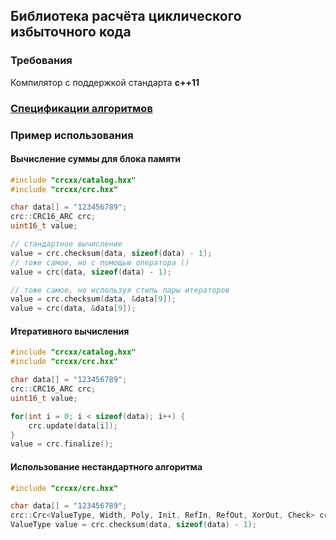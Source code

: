 ## Библиотека расчёта циклического избыточного кода

### Требования
Компилятор с поддержкой стандарта **c++11**

### [Спецификации алгоритмов](./CATALOG.md)

### Пример использования
#### Вычисление суммы для блока памяти
```cxx
#include "crcxx/catalog.hxx"
#include "crcxx/crc.hxx"

char data[] = "123456789";
crc::CRC16_ARC crc;
uint16_t value;

// стандартное вычисление
value = crc.checksum(data, sizeof(data) - 1);
// тоже самое, но с помощью оператора ()
value = crc(data, sizeof(data) - 1);

// тоже самое, но используя стиль пары итераторов
value = crc.checksum(data, &data[9]);
value = crc(data, &data[9]);
```

#### Итеративного вычисления
```cxx
#include "crcxx/catalog.hxx"
#include "crcxx/crc.hxx"

char data[] = "123456789";
crc::CRC16_ARC crc;
uint16_t value;

for(int i = 0; i < sizeof(data); i++) {
    crc.update(data[i]);
}
value = crc.finalize();
```

#### Использование нестандартного алгоритма
```cxx
#include "crcxx/crc.hxx"

char data[] = "123456789";
crc::Crc<ValueType, Width, Poly, Init, RefIn, RefOut, XorOut, Check> crc;
ValueType value = crc.checksum(data, sizeof(data) - 1);
```
